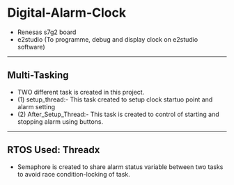 # Digital-Alarm-Clock
- Renesas s7g2 board
- e2studio (To programme, debug and display clock on e2studio software)


---

## Multi-Tasking
- TWO different task is created in this project.
- (1) setup_thread:- This task created to setup clock startuo point and alarm setting
- (2) After_Setup_Thread:- This task is created to control of starting and stopping alarm using buttons.


---

## RTOS Used: Threadx
- Semaphore is created to share alarm status variable between two tasks to avoid race condition-locking of task.
